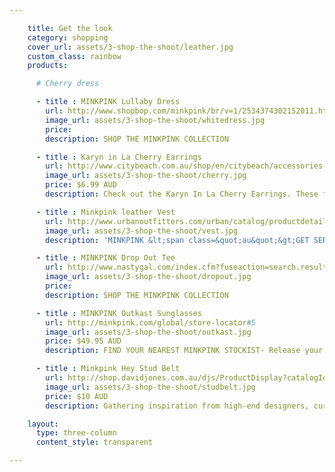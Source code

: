 ```yaml
---

    title: Get the look
    category: shopping
    cover_url: assets/3-shop-the-shoot/leather.jpg
    custom_class: rainbow
    products:

      # Cherry dress

      - title : MINKPINK Lullaby Dress
        url: http://www.shopbop.com/minkpink/br/v=1/2534374302152011.htm#6
        image_url: assets/3-shop-the-shoot/whitedress.jpg
        price:
        description: SHOP THE MINKPINK COLLECTION

      - title : Karyn in La Cherry Earrings
        url: http://www.citybeach.com.au/shop/en/citybeach/accessories-womens-jewellery/karyn-in-la-cherry-earrings
        image_url: assets/3-shop-the-shoot/cherry.jpg
        price: $6.99 AUD
        description: Check out the Karyn In La Cherry Earrings. These fruity treats are winners!Colour - Red. Hook earring with secure backing. Approx 5cm in length

      - title : Minkpink leather Vest
        url: http://www.urbanoutfitters.com/urban/catalog/productdetail.jsp?id=29503406&parentid=SEARCH+RESULTS
        image_url: assets/3-shop-the-shoot/vest.jpg
        description: 'MINKPINK &lt;span class=&quot;au&quot;&gt;GET SERIOUS&lt;/span&gt; &lt;span class=&quot;global&quot;&gt;ALL I NEED&lt;/span&gt;  FIND YOUR NEAREST MINKPINK STOCKIST'

      - title : MINKPINK Drop Out Tee
        url: http://www.nastygal.com/index.cfm?fuseaction=search.results&searchString=MINKPINK#1
        image_url: assets/3-shop-the-shoot/dropout.jpg
        price:
        description: SHOP THE MINKPINK COLLECTION

      - title : MINKPINK Outkast Sunglasses
        url: http://minkpink.com/global/store-locator#5
        image_url: assets/3-shop-the-shoot/outkast.jpg
        price: $49.95 AUD
        description: FIND YOUR NEAREST MINKPINK STOCKIST- Release your wild side with these Mink Pink Sunglasses. These unique sunnies are bound to draw the attention you deserve! The Mink Pink Outkast Sunglasses are perfect for all your festivals this summer! Colour- Clear/ Mirror Yellow Lens

      - title : Minkpink Hey Stud Belt
        url: http://shop.davidjones.com.au/djs/ProductDisplay?catalogId=10051&productId=1003509&langId=-1&storeId=10051&cm_mmc=googlesem-_-PLA-_-Clothing+and+Accessories+-+Clothing+Accessories+-+Belts-_-MINKPINK+Hey+Stud+Belt&CAWELAID=620017140000077290&gclid=CPTP7q7ni7wCFVVvvAodinwArA
        image_url: assets/3-shop-the-shoot/studbelt.jpg
        price: $10 AUD
        description: Gathering inspiration from high-end designers, current trends, street styling and vintage pieces, the Minkpink crew have worked hard to produce fresh and flattering garments such as this artificial leather studded belt.

    layout:
      type: three-column
      content_style: transparent

---
```

